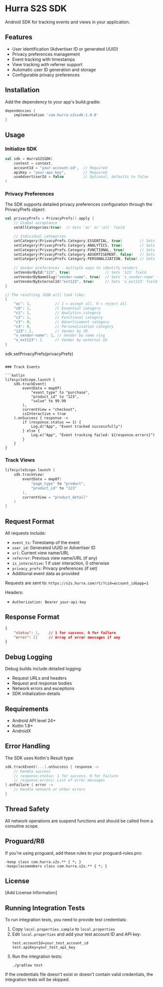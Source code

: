 # Hurra S2S SDK

Android SDK for tracking events and views in your application.

## Features
- User identification (Advertiser ID or generated UUID)
- Privacy preferences management
- Event tracking with timestamps
- View tracking with referrer support
- Automatic user ID generation and storage
- Configurable privacy preferences

## Installation

Add the dependency to your app's build.gradle:

```gradle
dependencies {
    implementation 'com.hurra:s2ssdk:1.0.0'
}
```

## Usage

### Initialize SDK

```kotlin
val sdk = HurraS2SSDK(
    context = context,
    accountId = "your-account-id",  // Required
    apiKey = "your-api-key",        // Required
    useAdvertiserId = false         // Optional, defaults to false
)
```

### Privacy Preferences

The SDK supports detailed privacy preferences configuration through the PrivacyPrefs object:

```kotlin
val privacyPrefs = PrivacyPrefs().apply {
    // Global acceptance
    setAllCategories(true)  // Sets 'ac' or 'all' field

    // Individual categories
    setCategory(PrivacyPrefs.Category.ESSENTIAL, true)        // Sets 'c0'
    setCategory(PrivacyPrefs.Category.ANALYTICS, true)        // Sets 'c1'
    setCategory(PrivacyPrefs.Category.FUNCTIONAL, true)       // Sets 'c2'
    setCategory(PrivacyPrefs.Category.ADVERTISEMENT, false)   // Sets 'c3'
    setCategory(PrivacyPrefs.Category.PERSONALIZATION, false) // Sets 'c4'
    
    // Vendor preferences - multiple ways to identify vendors
    setVendorById("123", true)                // Sets '123' field
    setVendorByNameSlug("vendor-name", true)  // Sets 'v_vendor-name' field
    setVendorByExternalId("ext123", true)     // Sets 'x_ext123' field
}

// The resulting JSON will look like:
{
    "ac": 1,           // 1 = accept all, 0 = reject all
    "c0": 1,           // Essential category
    "c1": 1,           // Analytics category
    "c2": 1,           // Functional category
    "c3": 0,           // Advertisement category
    "c4": 0,           // Personalization category
    "123": 1,          // Vendor by ID
    "v_vendor-name": 1, // Vendor by name slug
    "x_ext123": 1      // Vendor by external ID
}
```

sdk.setPrivacyPrefs(privacyPrefs)
```

### Track Events

```kotlin
lifecycleScope.launch {
    sdk.trackEvent(
        eventData = mapOf(
            "event_type" to "purchase",
            "product_id" to "123",
            "value" to 99.99
        ),
        currentView = "checkout",
        isInteractive = true
    ).onSuccess { response ->
        if (response.status == 1) {
            Log.d("App", "Event tracked successfully")
        } else {
            Log.e("App", "Event tracking failed: ${response.errors}")
        }
    }
}
```

### Track Views

```kotlin
lifecycleScope.launch {
    sdk.trackView(
        eventData = mapOf(
            "page_type" to "product",
            "product_id" to "123"
        ),
        currentView = "product_detail"
    )
}
```

## Request Format

All requests include:
- `event_ts`: Timestamp of the event
- `user_id`: Generated UUID or Advertiser ID
- `url`: Current view name/URL
- `referrer`: Previous view name/URL (if any)
- `is_interactive`: 1 if user interaction, 0 otherwise
- `privacy_prefs`: Privacy preferences (if set)
- Additional event data as provided

Requests are sent to: `https://s2s.hurra.com/rt/?cid=account_id&app=1`

Headers:
- `Authorization: Bearer your-api-key`

## Response Format

```json
{
    "status": 1,    // 1 for success, 0 for failure
    "error": []     // Array of error messages if any
}
```

## Debug Logging

Debug builds include detailed logging:
- Request URLs and headers
- Request and response bodies
- Network errors and exceptions
- SDK initialization details

## Requirements

- Android API level 24+
- Kotlin 1.8+
- AndroidX

## Error Handling

The SDK uses Kotlin's Result type:
```kotlin
sdk.trackEvent(...).onSuccess { response ->
    // Handle success
    // response.status: 1 for success, 0 for failure
    // response.errors: List of error messages
}.onFailure { error ->
    // Handle network or other errors
}
```

## Thread Safety

All network operations are suspend functions and should be called from a coroutine scope.

## Proguard/R8

If you're using proguard, add these rules to your proguard-rules.pro:

```proguard
-keep class com.hurra.s2s.** { *; }
-keepclassmembers class com.hurra.s2s.** { *; }
```

## License

[Add License Information]

## Running Integration Tests

To run integration tests, you need to provide test credentials:

1. Copy `local.properties.sample` to `local.properties`
2. Edit `local.properties` and add your test account ID and API key:
   ```
   test.accountId=your_test_account_id
   test.apiKey=your_test_api_key
   ```
3. Run the integration tests:
   ```
   ./gradlew test
   ```

If the credentials file doesn't exist or doesn't contain valid credentials, the integration tests will be skipped.
